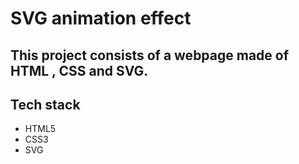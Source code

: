 
# SVG animation effect

## This project consists of a webpage made of HTML , CSS and SVG.

## Tech stack
- HTML5
- CSS3
- SVG


